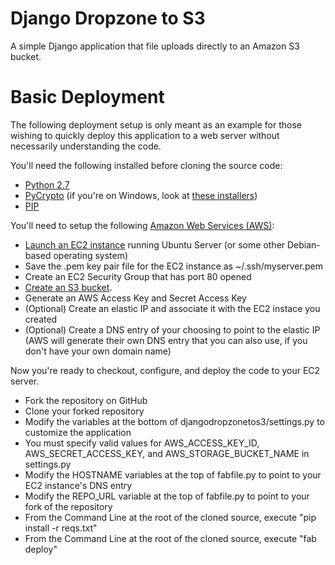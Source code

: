 Django Dropzone to S3
=====================

A simple Django application that file uploads directly to an Amazon S3 bucket.

# Basic Deployment
The following deployment setup is only meant as an example for those wishing to quickly deploy this application to a web server without necessarily understanding the code.

You'll need the following installed before cloning the source code:
- [Python 2.7](https://www.python.org/downloads/)
- [PyCrypto](https://www.dlitz.net/software/pycrypto/) (if you're on Windows, look at [these installers](http://www.voidspace.org.uk/python/modules.shtml#pycrypto))
- [PIP](http://pip.readthedocs.org/en/latest/installing.html)

You'll need to setup the following [Amazon Web Services (AWS)](http://aws.amazon.com/):
- [Launch an EC2 instance](http://aws.amazon.com/ec2) running Ubuntu Server (or some other Debian-based operating system)
- Save the .pem key pair file for the EC2 instance as ~/.ssh/myserver.pem
- Create an EC2 Security Group that has port 80 opened
- [Create an S3 bucket](http://aws.amazon.com/s3/).
- Generate an AWS Access Key and Secret Access Key
- (Optional) Create an elastic IP and associate it with the EC2 instace you created
- (Optional) Create a DNS entry of your choosing to point to the elastic IP (AWS will generate their own DNS entry that you can also use, if you don't have your own domain name)

Now you're ready to checkout, configure, and deploy the code to your EC2 server.

- Fork the repository on GitHub
- Clone your forked repository
- Modify the variables at the bottom of djangodropzonetos3/settings.py to customize the application
- You must specify valid values for AWS_ACCESS_KEY_ID, AWS_SECRET_ACCESS_KEY, and AWS_STORAGE_BUCKET_NAME in settings.py
- Modify the HOSTNAME variables at the top of fabfile.py to point to your EC2 instance's DNS entry
- Modify the REPO_URL variable at the top of fabfile.py to point to your fork of the repository
- From the Command Line at the root of the cloned source, execute "pip install -r reqs.txt"
- From the Command Line at the root of the cloned source, execute "fab deploy"

